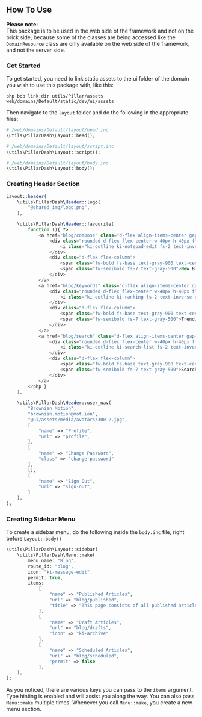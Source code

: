 ## How To Use

**Please note:**\
This package is to be used in the web side of the framework and not on the brick side;
because some of the classes are being accessed like the `DomainResource` class are only 
available on the web side of the framework, and not the server side.

### Get Started
To get started, you need to link static assets to the ui folder of the domain you wish to use this package with, like this:
```shell
php bob link:dir utils/Pillar/assets web/domains/Default/static/dev/ui/assets
```

Then navigate to the `layout` folder and do the following in the appropriate files:

```php
# /web/domains/Default/layout/head.inc
\utils\PillarDash\Layout::head();
```

```php
# /web/domains/Default/layout/script.inc
\utils\PillarDash\Layout::script();
```

```php
# /web/domains/Default/layout/body.inc
\utils\PillarDash\Layout::body();
```
### Creating Header Section

```php
Layout::header(
    \utils\PillarDash\Header::logo(
        "@shared_img/logo.png",
    ),

    \utils\PillarDash\Header::favourite(
        function (){ ?>
            <a href="blog/compose" class="d-flex align-items-center gap-2 flex-wrap justify-content-center">
                <div class="rounded d-flex flex-center w-40px h-40px flex-shrink-0 bg-warning">
                    <i class="ki-outline ki-notepad-edit fs-2 text-inverse-warning"></i>
                </div>
                <div class="d-flex flex-column">
                    <span class="fw-bold fs-base text-gray-900 text-center text-md-start">Compose</span>
                    <span class="fw-semibold fs-7 text-gray-500">New Blog Post</span>
                </div>
            </a>
            <a href="blog/keywords" class="d-flex align-items-center gap-2 flex-wrap justify-content-center">
                <div class="rounded d-flex flex-center w-40px h-40px flex-shrink-0 bg-danger">
                    <i class="ki-outline ki-ranking fs-2 text-inverse-danger"></i>
                </div>
                <div class="d-flex flex-column">
                    <span class="fw-bold fs-base text-gray-900 text-center text-md-start">Keywords</span>
                    <span class="fw-semibold fs-7 text-gray-500">Trending Search</span>
                </div>
            </a>
            <a href="blog/search" class="d-flex align-items-center gap-2 flex-wrap justify-content-center">
                <div class="rounded d-flex flex-center w-40px h-40px flex-shrink-0 bg-primary">
                    <i class="ki-outline ki-search-list fs-2 text-inverse-primary"></i>
                </div>
                <div class="d-flex flex-column">
                    <span class="fw-bold fs-base text-gray-900 text-center text-md-start">Blog Search</span>
                    <span class="fw-semibold fs-7 text-gray-500">Search the whole DB</span>
                </div>
            </a>
        <?php }
    ),

    \utils\PillarDash\Header::user_nav(
        "Brownian Motion",
        "brownian.motion@mot.ion",
        "@ui/assets/media/avatars/300-2.jpg",
        [
            "name" => "Profile",
            "url" => "profile",
        ],
        [
            "name" => "Change Password",
            "class" => "change-password"
        ],
        [],
        [
            "name" => "Sign Out",
            "url" => "sign-out",
        ]
    ),
);
```
### Creating Sidebar Menu
To create a sidebar menu, do the following inside the `body.inc` file, right before `Layout::body()`

```php
\utils\PillarDash\Layout::sidebar(
    \utils\PillarDash\Menu::make(
        menu_name: "Blog",
        route_id: "blog",
        icon: "ki-message-edit",
        permit: true,
        items: 
            [
                "name" => "Published Articles",
                "url" => "blog/published",
                "title" => "This page consists of all published articles"
            ],
            [
                "name" => "Draft Articles",
                "url" => "blog/drafts",
                "icon" => "ki-archive"
            ],
            [
                "name" => "Scheduled Articles",
                "url" => "blog/scheduled",
                "permit" => false
            ],
    ),
);
```
As you noticed, there are various keys you can pass to the `items` argument. Type hinting is enabled and will assist you along the way.
You can also pass `Menu::make` multiple times. Whenever you call `Menu::make`, you create a new menu section.